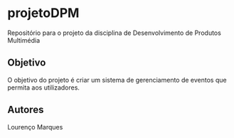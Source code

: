 # projetoDPM
Repositório para o projeto da disciplina de Desenvolvimento de Produtos Multimédia

## Objetivo
O objetivo do projeto é criar um sistema de gerenciamento de eventos que permita aos utilizadores.

## Autores
Lourenço Marques